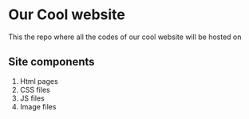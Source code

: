 # Our Cool website
This the repo where all the codes of our cool website will be hosted on

## Site components
1. Html pages
2. CSS files
3. JS files
4. Image files